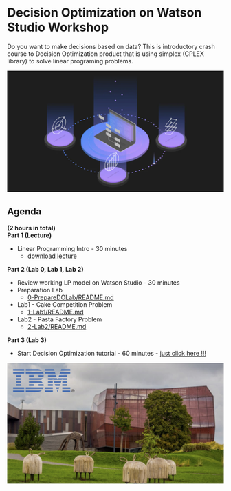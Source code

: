 # Decision Optimization on Watson Studio Workshop


    

    
Do you want to make decisions based on data? This is introductory crash course to Decision Optimization product that is using simplex (CPLEX library) to solve linear programing problems.   
     
     
![w6-1](/images/w6-1.png)      
    
## Agenda    
    
**(2 hours in total)**    
**Part 1 (Lecture)**
+ Linear Programming Intro - 30 minutes 
  + [download lecture](https://github.com/ertogrul/ertogrul.github.io/blob/master/stuff/DO_presentation.pdf)

**Part 2 (Lab 0, Lab 1, Lab 2)**
+ Review working LP model on Watson Studio - 30 minutes
+ Preparation Lab
  + [0-PrepareDOLab/README.md](0-PrepareDOLab/README.md)
+ Lab1 - Cake Competition Problem
  + [1-Lab1/README.md](1-Lab1/README.md)
+ Lab2 - Pasta Factory Problem
  + [2-Lab2/README.md](2-Lab2/README.md)      

**Part 3 (Lab 3)**
+ Start Decision Optimization tutorial - 60 minutes -  [just click here !!!](https://www.ibm.com/cloud/garage/dte/tutorial/ibm-decision-optimization-ibm-watson-studio-market-campaign)


![w1-0-1](/images/w6-2.png)    
